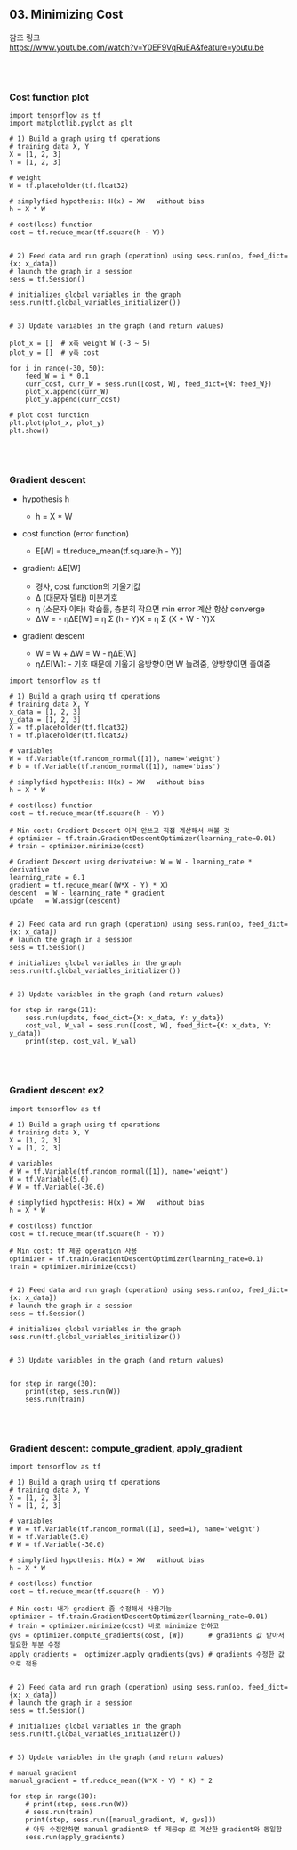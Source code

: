 <!--------------------------------------------------------------->
<!--------------------------------------------------------------->

## 03. Minimizing Cost

참조 링크  
https://www.youtube.com/watch?v=Y0EF9VqRuEA&feature=youtu.be


<br /><br />
<!--------------------------------------------------------------->
<!--------------------------------------------------------------->

### Cost function plot

```
import tensorflow as tf
import matplotlib.pyplot as plt

# 1) Build a graph using tf operations
# training data X, Y
X = [1, 2, 3]
Y = [1, 2, 3]

# weight
W = tf.placeholder(tf.float32)

# simplyfied hypothesis: H(x) = XW   without bias
h = X * W

# cost(loss) function
cost = tf.reduce_mean(tf.square(h - Y))


# 2) Feed data and run graph (operation) using sess.run(op, feed_dict={x: x_data})
# launch the graph in a session
sess = tf.Session()

# initializes global variables in the graph
sess.run(tf.global_variables_initializer())


# 3) Update variables in the graph (and return values)

plot_x = []  # x축 weight W (-3 ~ 5)
plot_y = []  # y축 cost

for i in range(-30, 50):
	feed_W = i * 0.1
	curr_cost, curr_W = sess.run([cost, W], feed_dict={W: feed_W})
	plot_x.append(curr_W)
	plot_y.append(curr_cost)

# plot cost function
plt.plot(plot_x, plot_y)
plt.show()
```


<br /><br />
<!--------------------------------------------------------------->
<!--------------------------------------------------------------->

### Gradient descent

- hypothesis h
  - h = X * W

- cost function (error function)
  - E[W] = tf.reduce_mean(tf.square(h - Y))

- gradient: ΔE[W] 
  - 경사, cost function의 기울기값
  - Δ (대문자 델타) 미분기호
  - η (소문자 이타) 학습률, 충분히 작으면 min error 계산 항상 converge
  - ΔW = - ηΔE[W] = η  Σ (h - Y)X = η  Σ (X * W - Y)X

- gradient descent
  - W = W + ΔW = W - ηΔE[W]
  - ηΔE[W]: - 기호 때문에 기울기 음방향이면 W 늘려줌, 양방향이면 줄여줌

```
import tensorflow as tf

# 1) Build a graph using tf operations
# training data X, Y
x_data = [1, 2, 3]
y_data = [1, 2, 3]
X = tf.placeholder(tf.float32)
Y = tf.placeholder(tf.float32)

# variables
W = tf.Variable(tf.random_normal([1]), name='weight')
# b = tf.Variable(tf.random_normal([1]), name='bias')

# simplyfied hypothesis: H(x) = XW   without bias
h = X * W

# cost(loss) function
cost = tf.reduce_mean(tf.square(h - Y))

# Min cost: Gradient Descent 이거 안쓰고 직접 계산해서 써볼 것
# optimizer = tf.train.GradientDescentOptimizer(learning_rate=0.01)
# train = optimizer.minimize(cost)

# Gradient Descent using derivateive: W = W - learning_rate * derivative
learning_rate = 0.1
gradient = tf.reduce_mean((W*X - Y) * X)
descent  = W - learning_rate * gradient
update   = W.assign(descent)


# 2) Feed data and run graph (operation) using sess.run(op, feed_dict={x: x_data})
# launch the graph in a session
sess = tf.Session()

# initializes global variables in the graph
sess.run(tf.global_variables_initializer())


# 3) Update variables in the graph (and return values)

for step in range(21):
	sess.run(update, feed_dict={X: x_data, Y: y_data})
	cost_val, W_val = sess.run([cost, W], feed_dict={X: x_data, Y: y_data})
	print(step, cost_val, W_val)
```


<br /><br />
<!--------------------------------------------------------------->
<!--------------------------------------------------------------->

### Gradient descent ex2

```
import tensorflow as tf

# 1) Build a graph using tf operations
# training data X, Y
X = [1, 2, 3]
Y = [1, 2, 3]

# variables
# W = tf.Variable(tf.random_normal([1]), name='weight')
W = tf.Variable(5.0)
# W = tf.Variable(-30.0)

# simplyfied hypothesis: H(x) = XW   without bias
h = X * W

# cost(loss) function
cost = tf.reduce_mean(tf.square(h - Y))

# Min cost: tf 제공 operation 사용
optimizer = tf.train.GradientDescentOptimizer(learning_rate=0.1)
train = optimizer.minimize(cost)


# 2) Feed data and run graph (operation) using sess.run(op, feed_dict={x: x_data})
# launch the graph in a session
sess = tf.Session()

# initializes global variables in the graph
sess.run(tf.global_variables_initializer())


# 3) Update variables in the graph (and return values)


for step in range(30):
	print(step, sess.run(W))
	sess.run(train)
```


<br /><br />
<!--------------------------------------------------------------->
<!--------------------------------------------------------------->

### Gradient descent: compute_gradient, apply_gradient

```
import tensorflow as tf

# 1) Build a graph using tf operations
# training data X, Y
X = [1, 2, 3]
Y = [1, 2, 3]

# variables
# W = tf.Variable(tf.random_normal([1], seed=1), name='weight')
W = tf.Variable(5.0)
# W = tf.Variable(-30.0)

# simplyfied hypothesis: H(x) = XW   without bias
h = X * W

# cost(loss) function
cost = tf.reduce_mean(tf.square(h - Y))

# Min cost: 내가 gradient 좀 수정해서 사용가능
optimizer = tf.train.GradientDescentOptimizer(learning_rate=0.01)
# train = optimizer.minimize(cost) 바로 minimize 안하고
gvs = optimizer.compute_gradients(cost, [W])      # gradients 값 받아서 필요한 부분 수정
apply_gradients =  optimizer.apply_gradients(gvs) # gradients 수정한 값으로 적용


# 2) Feed data and run graph (operation) using sess.run(op, feed_dict={x: x_data})
# launch the graph in a session
sess = tf.Session()

# initializes global variables in the graph
sess.run(tf.global_variables_initializer())


# 3) Update variables in the graph (and return values)

# manual gradient
manual_gradient = tf.reduce_mean((W*X - Y) * X) * 2

for step in range(30):
	# print(step, sess.run(W))
	# sess.run(train)
	print(step, sess.run([manual_gradient, W, gvs]))
	# 아무 수정안하면 manual gradient와 tf 제공op 로 계산한 gradient와 동일함 
	sess.run(apply_gradients)
```


